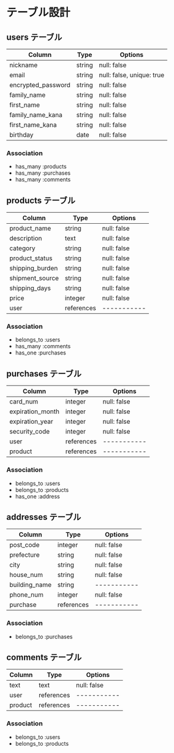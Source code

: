 # テーブル設計

## users テーブル

| Column             | Type    | Options                   |
| ------------------ | ------- | ------------------------- |
| nickname           | string  | null: false               |
| email              | string  | null: false, unique: true |
| encrypted_password | string  | null: false               |
| family_name        | string  | null: false               |
| first_name         | string  | null: false               |
| family_name_kana   | string  | null: false               |
| first_name_kana    | string  | null: false               |
| birthday           | date    | null: false               |

### Association

- has_many :products
- has_many :purchases
- has_many :comments

## products テーブル

| Column          | Type       | Options     |
| --------------- | ---------- | ----------- |
| product_name    | string       | null: false |
| description     | text       | null: false |
| category        | string     | null: false |
| product_status  | string     | null: false |
| shipping_burden | string     | null: false |
| shipment_source | string     | null: false |
| shipping_days   | string     | null: false |
| price           | integer    | null: false |
| user            | references | ----------- |

### Association

- belongs_to :users
- has_many   :comments
- has_one    :purchases

## purchases テーブル

| Column           | Type       | Options     |
| ---------------- | ---------- | ----------- |
| card_num         | integer    | null: false |
| expiration_month | integer    | null: false |
| expiration_year  | integer    | null: false |
| security_code    | integer    | null: false |
| user             | references | ----------- |
| product          | references | ----------- |

### Association

- belongs_to :users
- belongs_to :products
- has_one    :address

## addresses テーブル

| Column           | Type       | Options     |
| ---------------- | ---------- | ----------- |
| post_code        | integer    | null: false |
| prefecture       | string     | null: false |
| city             | string     | null: false |
| house_num        | string     | null: false |
| building_name    | string     | ----------- |
| phone_num        | integer    | null: false |
| purchase         | references | ----------- |

### Association

- belongs_to :purchases

## comments テーブル

| Column    | Type       | Options     |
| --------- | ---------- | ----------- |
| text      | text       | null: false |
| user      | references | ----------- |
| product   | references | ----------- |

### Association

- belongs_to :users
- belongs_to :products